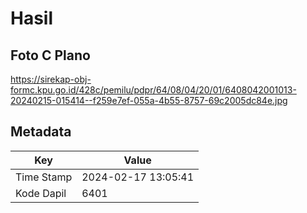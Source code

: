 # Hasil

## Foto C Plano

https://sirekap-obj-formc.kpu.go.id/428c/pemilu/pdpr/64/08/04/20/01/6408042001013-20240215-015414--f259e7ef-055a-4b55-8757-69c2005dc84e.jpg


## Metadata

| Key        | Value               |
| ---------- | ------------------- |
| Time Stamp | 2024-02-17 13:05:41 |
| Kode Dapil | 6401                |



